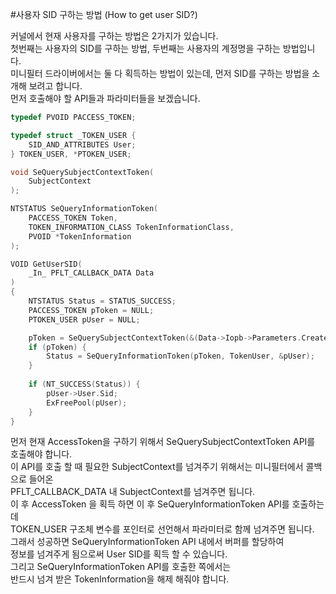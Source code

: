 #사용자 SID 구하는 방법 (How to get user SID?)

커널에서 현재 사용자를 구하는 방법은 2가지가 있습니다.  
첫번째는 사용자의 SID를 구하는 방법, 두번째는 사용자의 계정명을 구하는 방법입니다.  
미니필터 드라이버에서는 둘 다 획득하는 방법이 있는데, 먼저 SID를 구하는 방법을 소개해 보려고 합니다.  
먼저 호출해야 할 API들과 파라미터들을 보겠습니다.  

``` C
typedef PVOID PACCESS_TOKEN;

typedef struct _TOKEN_USER { 
    SID_AND_ATTRIBUTES User; 
} TOKEN_USER, *PTOKEN_USER;

void SeQuerySubjectContextToken(
	SubjectContext
);

NTSTATUS SeQueryInformationToken(
	PACCESS_TOKEN Token,
	TOKEN_INFORMATION_CLASS TokenInformationClass,
	PVOID *TokenInformation
);

VOID GetUserSID(
	_In_ PFLT_CALLBACK_DATA Data
)
{
	NTSTATUS Status = STATUS_SUCCESS;
	PACCESS_TOKEN pToken = NULL;
	PTOKEN_USER pUser = NULL;

	pToken = SeQuerySubjectContextToken(&(Data->Iopb->Parameters.Create.SecurityContext->AccessState->SubjectSecurityContext));
	if (pToken) {
		Status = SeQueryInformationToken(pToken, TokenUser, &pUser);
	}
    
	if (NT_SUCCESS(Status)) {
		pUser->User.Sid;
		ExFreePool(pUser);
	}
}
```

먼저 현재 AccessToken을 구하기 위해서 SeQuerySubjectContextToken API를 호출해야 합니다.  
이 API를 호출 할 때 필요한 SubjectContext를 넘겨주기 위해서는 미니필터에서 콜백으로 들어온  
PFLT_CALLBACK_DATA 내 SubjectContext를 넘겨주면 됩니다.  
이 후 AccessToken 을 획득 하면 이 후 SeQueryInformationToken API를 호출하는데  
TOKEN_USER 구조체 변수를 포인터로 선언해서 파라미터로 함께 넘겨주면 됩니다.  
그래서 성공하면 SeQueryInformationToken API 내에서 버퍼를 할당하여  
정보를 넘겨주게 됨으로써 User SID를 획득 할 수 있습니다.  
그리고 SeQueryInformationToken API를 호출한 쪽에서는   
반드시 넘겨 받은 TokenInformation을 해제 해줘야 합니다.  
